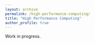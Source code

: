 ```yaml
---
layout: archive
permalink: /high-performance-computing/
title: "High Performance Computing"
author_profile: true
---
```


Work in progress.
